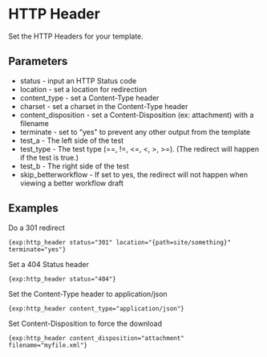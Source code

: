 # HTTP Header #

Set the HTTP Headers for your template.

## Parameters

* status - input an HTTP Status code
* location - set a location for redirection
* content_type - set a Content-Type header
* charset - set a charset in the Content-Type header
* content_disposition - set a Content-Disposition (ex: attachment) with a filename
* terminate - set to "yes" to prevent any other output from the template
* test_a - The left side of the test
* test_type - The test type (==, !=, <=, <, >, >=).  (The redirect will happen if the test is true.)
* test_b - The right side of the test
* skip_betterworkflow - If set to yes, the redirect will not happen when viewing a better workflow draft

## Examples

Do a 301 redirect

	{exp:http_header status="301" location="{path=site/something}" terminate="yes"}

Set a 404 Status header

	{exp:http_header status="404"}

Set the Content-Type header to application/json

	{exp:http_header content_type="application/json"}

Set Content-Disposition to force the download

	{exp:http_header content_disposition="attachment" filename="myfile.xml"}